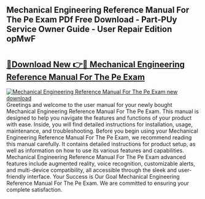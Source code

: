 ## Mechanical Engineering Reference Manual For The Pe Exam PDf Free Download - Part-PUy Service Owner Guide - User Repair Edition opMwF

# <h2><a href="http://cf16126.oget.top/?id=Mechanical+Engineering+Reference+Manual+For+The+Pe+Exam">🔗Download New 👉🔴 Mechanical Engineering Reference Manual For The Pe Exam</a></h2>

[![Mechanical Engineering Reference Manual For The Pe Exam new download](https://i.imgur.com/5g1atiW.png)](http://cf16126.oget.top/?id=Mechanical+Engineering+Reference+Manual+For+The+Pe+Exam)
Greetings and welcome to the user manual for your newly bought Mechanical Engineering Reference Manual For The Pe Exam. This manual is designed to help you navigate the features and functions of your product with ease. Inside, you will find detailed instructions for installation, usage, maintenance, and troubleshooting. Before you begin using your Mechanical Engineering Reference Manual For The Pe Exam, we recommend reading this manual carefully. It contains detailed instructions for product setup, as well as information on how to use its various features and capabilities. Mechanical Engineering Reference Manual For The Pe Exam advanced features include augmented reality, voice recognition, customizable alerts, and multi-device compatibility, all accessible through the sleek and user-friendly interface. Your Success is Our Goal Mechanical Engineering Reference Manual For The Pe Exam. We are committed to ensuring your complete satisfaction.
